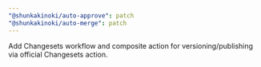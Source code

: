 ```yaml
---
"@shunkakinoki/auto-approve": patch
"@shunkakinoki/auto-merge": patch
---
```


Add Changesets workflow and composite action for versioning/publishing via official Changesets action.
